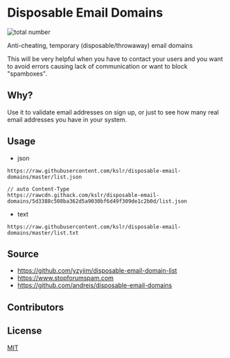 # Disposable Email Domains

![total number](https://img.shields.io/endpoint.svg?color=blue&style=for-the-badge&url=https%3A%2F%2Fraw.githubusercontent.com%2Fkslr%2Fdisposable-email-domains%2Fmaster%2Fshields.json)

Anti-cheating, temporary (disposable/throwaway) email domains

This will be very helpful when you have to contact your users and you want to avoid errors causing lack of communication or want to block "spamboxes".

## Why?

Use it to validate email addresses on sign up, or just to see how many real email addresses you have in your system.

## Usage
* json

``` 
https://raw.githubusercontent.com/kslr/disposable-email-domains/master/list.json

// auto Content-Type
https://rawcdn.githack.com/kslr/disposable-email-domains/5d3388c508ba362d5a9030bf6d49f309de1c2b0d/list.json
```
* text
```
https://raw.githubusercontent.com/kslr/disposable-email-domains/master/list.txt
```
## Source
* https://github.com/yzyjim/disposable-email-domain-list
* https://www.stopforumspam.com
* https://github.com/andreis/disposable-email-domains

## Contributors


## License
[MIT](LICENSE)
